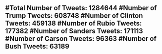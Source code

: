 #Total Number of Tweets: 1284644 
#Number of Trump Tweets: 608748
#Number of Clinton Tweets: 459138
#Number of Rubio Tweets: 177382
#Number of Sanders Tweets: 171113
#Number of Carson Tweets: 96363
#Number of Bush Tweets: 63189
---
